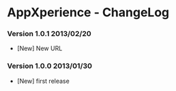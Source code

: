 AppXperience - ChangeLog
============ 

### Version 1.0.1 2013/02/20
- [New] New URL
### Version 1.0.0 2013/01/30
- [New] first release